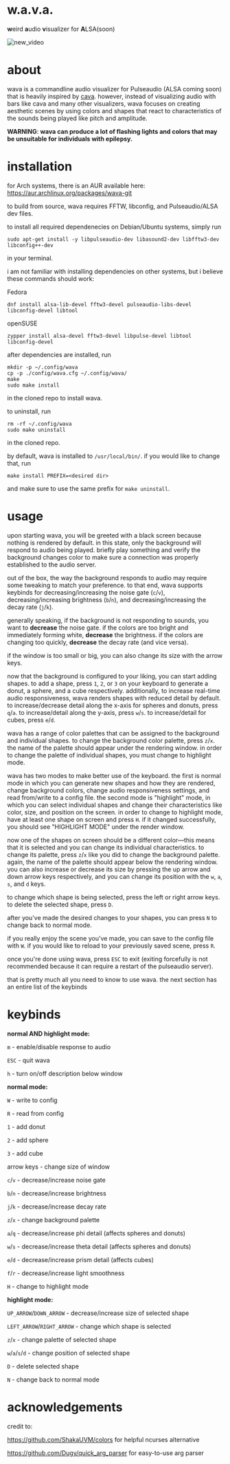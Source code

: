 # w.a.v.a.

**w**eird **a**udio **v**isualizer for **A**LSA(soon)

![new_video](https://user-images.githubusercontent.com/59339739/183812501-d06a0f05-e7dc-4e2a-9187-b9006cd23b6e.gif)

# about

wava is a commandline audio visualizer for Pulseaudio (ALSA coming soon) that is heavily inspired by [cava](https://github.com/karlstav/cava). however, instead of visualizing
audio with bars like cava and many other visualizers, wava focuses on creating aesthetic scenes by using colors and shapes 
that react to characteristics of the sounds being played like pitch and amplitude.

**WARNING**: **wava can produce a lot of flashing lights and colors that may be unsuitable for individuals with epilepsy.**

# installation

for Arch systems, there is an AUR available here: https://aur.archlinux.org/packages/wava-git

to build from source, wava requires FFTW, libconfig, and Pulseaudio/ALSA dev files.

to install all required dependenecies on Debian/Ubuntu systems, simply run
```
sudo apt-get install -y libpulseaudio-dev libasound2-dev libfftw3-dev libconfig++-dev
```
in your terminal.

i am not familiar with installing dependencies on other systems, but i believe these commands should work:

Fedora

```
dnf install alsa-lib-devel fftw3-devel pulseaudio-libs-devel libconfig-devel libtool
```

openSUSE

```
zypper install alsa-devel fftw3-devel libpulse-devel libtool libconfig-devel
```

after dependencies are installed, run
```
mkdir -p ~/.config/wava 
cp -p ./config/wava.cfg ~/.config/wava/
make
sudo make install
```
in the cloned repo to install wava.

to uninstall, run
```
rm -rf ~/.config/wava
sudo make uninstall
```
in the cloned repo. 

by default, wava is installed to `/usr/local/bin/`. if you would like to change that, run
```
make install PREFIX=<desired dir>
```
and make sure to use the same prefix for `make uninstall`.

# usage

upon starting wava, you will be greeted with a black screen because nothing is rendered by default.
in this state, only the background will respond to audio being played. briefly play something and verify the background changes color to make sure a connection was properly established to the audio server. 

out of the box, the way the background responds to audio may require some tweaking to match your preference. to that end, wava supports keybinds for decreasing/increasing the noise gate (`c`/`v`), decreasing/increasing brightness (`b`/`n`), and decreasing/increasing the decay rate (`j`/`k`). 

generally speaking, if the background is not responding to sounds, you want to **decrease** the noise gate. if the colors are too bright and immediately forming white, **decrease** the brightness. if the colors are changing too quickly, **decrease** the decay rate (and vice versa).


if the window is too small or big, you can also change its size with the arrow keys.


now that the background is configured to your liking, you can start adding shapes. to add a shape, press `1`, `2`, or `3` on your keyboard to generate a donut, a sphere, and a cube respectively. additionally, to increase real-time audio responsiveness, wava renders shapes with reduced detail by default. to increase/decrease detail along the x-axis for spheres and donuts, press `q`/`a`. to increase/detail along the y-axis, press `w`/`s`. to increase/detail for cubes, press `e`/`d`. 

wava has a range of color palettes that can be assigned to the background and individual shapes. to change the background color palette, press `z`/`x`. the name of the palette should appear under the rendering window. in order to change the palette of individual shapes, you must change to highlight mode.

wava has two modes to make better use of the keyboard. the first is normal mode in which you can generate new shapes and how they are rendered, change background colors, change audio responsiveness settings, and read from/write to a config file. the second mode is "highlight" mode, in which you can select individual shapes and change their characteristics like color, size, and position on the screen. in order to change to highlight mode, have at least one shape on screen and press `H`. if it changed successfully, you should see "HIGHLIGHT MODE" under the render window.

now one of the shapes on screen should be a different color—this means that it is selected and you can change its individual characteristics. to change its palette, press `z`/`x` like you did to change the background palette. again, the name of the palette should appear below the rendering window. you can also increase or decrease its size by pressing the up arrow and down arrow keys respectively, and you can change its position with the `w`, `a`, `s`, and `d` keys. 

to change which shape is being selected, press the left or right arrow keys. to delete the selected shape, press `D`.

after you've made the desired changes to your shapes, you can press `N` to change back to normal mode. 

if you really enjoy the scene you've made, you can save to the config file with `W`. if you would like to reload to your previously saved scene, press `R`.

once you're done using wava, press `ESC` to exit (exiting forcefully is not recommended because it can require a restart of the pulseaudio server).

that is pretty much all you need to know to use wava. the next section has an entire list of the keybinds

# keybinds

**normal AND highlight mode:**

`m` - enable/disable response to audio

`ESC` - quit wava

`h` - turn on/off description below window

**normal mode:**

`W` - write to config

`R` - read from config

`1` - add donut

`2` - add sphere

`3` - add cube

arrow keys - change size of window

`c`/`v` - decrease/increase noise gate

`b`/`n` - decrease/increase brightness

`j`/`k` - decrease/increase decay rate

`z`/`x` - change background palette

`a`/`q` - decrease/increase phi detail (affects spheres and donuts)

`w`/`s` - decrease/increase theta detail (affects spheres and donuts)

`e`/`d` - decrease/increase prism detail (affects cubes)

`f`/`r` - decrease/increase light smoothness

`H` - change to highlight mode

**highlight mode:**

`UP_ARROW`/`DOWN_ARROW` - decrease/increase size of selected shape

`LEFT_ARROW`/`RIGHT_ARROW` - change which shape is selected

`z`/`x` - change palette of selected shape

`w`/`a`/`s`/`d` - change position of selected shape

`D` - delete selected shape

`N` - change back to normal mode

# acknowledgements

credit to: 

https://github.com/ShakaUVM/colors for helpful ncurses alternative 

https://github.com/Dugy/quick_arg_parser for easy-to-use arg parser







